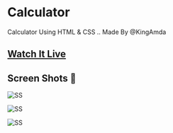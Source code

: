 # Calculator
Calculator Using HTML &amp; CSS .. Made By @KingAmda

## <a href="http://www.lasidusenash.ga/Calculator-2"> Watch It Live</a>

## Screen Shots 🌄

![SS](https://telegra.ph/file/f972d943840080f11704d.jpg)

![SS](https://telegra.ph/file/03f455aafeaa1ccd442e2.jpg)

![SS](https://telegra.ph/file/038fccc28a56a0d4b44f5.jpg)
